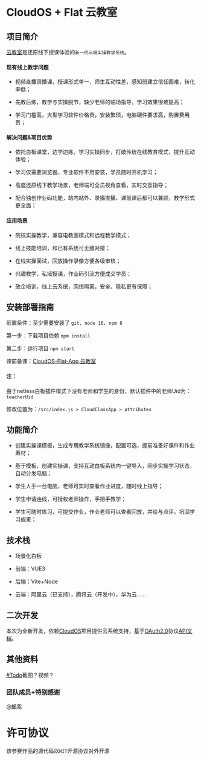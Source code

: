 # CloudOS + Flat 云教室

## 项目简介

[云教室](https://www.wolai.com/6VbKgmRk99Hgcc3aoCpkyS "云教室")是还原线下授课体验的`新一代云端实操教学系统`。

#### 现有线上教学问题

*   视频直播录播课，授课形式单一，师生互动性差，感知弱建立信任困难，转化率低；

*   先教后练，教学与实操脱节，缺少老师的临场指导，学习效果很难提高；

*   学习门槛高，大型学习软件价格贵，安装繁琐，电脑硬件要求高，购置费用贵；

#### 解决问题&项目优势

*   依托白板课堂，边学边练，学习实操同步，打破传统在线教育模式，提升互动体验；

*   学习仅需要浏览器，专业软件不用安装，学员随时开机学习；

*   高度还原线下教学场景，老师端可全员视角查看，实时交互指导；

*   配合独创作业码功能，站内站外、录播直播、课前课后都可以兼顾，教学形式更全面；

#### 应用场景

*   院校实操教学，兼容电教室模式和远程教学模式；

*   线上技能培训，和已有系统可无缝对接；

*   在线实操面试，回放操作录像方便各级审核；

*   兴趣教学，私域授课，作业码引流方便成交学员；

*   政企培训，线上云系统，网络隔离，安全、隐私更有保障；

## 安装部署指南

前置条件：至少需要安装了 `git`、`node 16`、`npm 8`

第一步：下载项目依赖 `npm install`

第二步：运行项目 `npm start`

课前备课：[CloudOS-Flat-App 云教室](https://flat.app.cloudos.com/)

#### 注：

由于netless白板插件模式下没有老师和学生的身份，默认插件中的老师Uid为：`teacherUid`

修改位置为：`/src/index.js > CloudClassApp > attributes`


## 功能简介

*   创建实操课模板，生成专用教学系统镜像，配置可选，提前准备好课件和作业素材；

*   基于模板，创建实操课，支持互动白板系统内一键导入，同步实操学习状态，自动分发电脑；

*   学生人手一台电脑，老师可实时查看作业进度，随时线上指导；

*   学生申请连线，可授权老师操作，手把手教学；

*   学生可随时练习，可提交作业，作业老师可以查看回放，并给与点评，巩固学习成果；

## 技术栈

*   场景化白板

*   前端：VUE3

*   后端：Vite+Node

*   云端：阿里云（已支持），腾讯云（开发中），华为云……

## 二次开发

本次为全新开发，依赖[CloudOS](https://www.wolai.com/axNEMDh9YwpkFNfDn4238E "CloudOS")项目提供云系统支持，基于[OAuth2.0](https://www.wolai.com/jf79BakVdMJvUr2frkFtdV "OAuth2.0")协议[API文档](https://www.wolai.com/q12MGB4ZKRibF9xB8cuhcz "API文档")。

## 其他资料

[#Todo](https://www.wolai.com/g7XPXesQqtNDEwjKoxTE7q "#Todo")截图？视频？

### 团队成员+特别感谢

[@蝎紫](https://www.wolai.com/r3sYg3TTjEs4qJ7DwieDk8 "@蝎紫")

# 许可协议

该参赛作品的源代码以`MIT`开源协议对外开源
